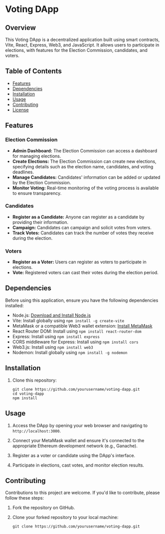# Voting DApp

## Overview

This Voting DApp is a decentralized application built using smart contracts, Vite, React, Express, Web3, and JavaScript. It allows users to participate in elections, with features for the Election Commission, candidates, and voters.

## Table of Contents

- [Features](#features)
- [Dependencies](#dependencies)
- [Installation](#installation)
- [Usage](#usage)
- [Contributing](#contributing)
- [License](#license)

## Features

### Election Commission

- **Admin Dashboard:** The Election Commission can access a dashboard for managing elections.
- **Create Elections:** The Election Commission can create new elections, specifying details such as the election name, candidates, and voting deadlines.
- **Manage Candidates:** Candidates' information can be added or updated by the Election Commission.
- **Monitor Voting:** Real-time monitoring of the voting process is available to ensure transparency.

### Candidates

- **Register as a Candidate:** Anyone can register as a candidate by providing their information.
- **Campaign:** Candidates can campaign and solicit votes from voters.
- **Track Votes:** Candidates can track the number of votes they receive during the election.

### Voters

- **Register as a Voter:** Users can register as voters to participate in elections.
- **Vote:** Registered voters can cast their votes during the election period.

## Dependencies

Before using this application, ensure you have the following dependencies installed:

- Node.js: [Download and Install Node.js](https://nodejs.org/)
- Vite: Install globally using `npm install -g create-vite`
- MetaMask or a compatible Web3 wallet extension: [Install MetaMask](https://metamask.io/)
- React Router DOM: Install using `npm install react-router-dom`
- Express: Install using `npm install express`
- CORS middleware for Express: Install using `npm install cors`
- Web3.js: Install using `npm install web3`
- Nodemon: Install globally using `npm install -g nodemon`

## Installation

1. Clone this repository:

   ```shell
   git clone https://github.com/yourusername/voting-dapp.git
   cd voting-dapp
   npm install

## Usage

1. Access the DApp by opening your web browser and navigating to `http://localhost:3000`.

2. Connect your MetaMask wallet and ensure it's connected to the appropriate Ethereum development network (e.g., Ganache).

3. Register as a voter or candidate using the DApp's interface.

4. Participate in elections, cast votes, and monitor election results.

## Contributing

Contributions to this project are welcome. If you'd like to contribute, please follow these steps:

1. Fork the repository on GitHub.

2. Clone your forked repository to your local machine:

   ```shell
   git clone https://github.com/yourusername/voting-dapp.git


